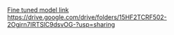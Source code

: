 [Fine tuned model link]("https://drive.google.com/drive/folders/15HF2TCRF502-2Ogjrn7IRTSlC9dsvOG-?usp=sharing")
https://drive.google.com/drive/folders/15HF2TCRF502-2Ogjrn7IRTSlC9dsvOG-?usp=sharing